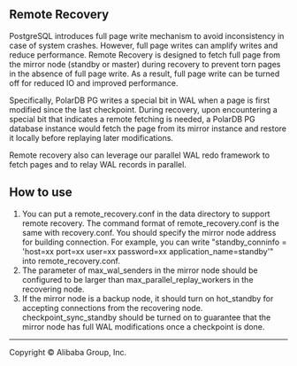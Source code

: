
## Remote Recovery

PostgreSQL introduces full page write mechanism to avoid inconsistency in case of
system crashes. However, full page writes can amplify writes and reduce performance.
Remote Recovery is designed to fetch full page from the mirror node (standby or master)
during recovery to prevent torn pages in the absence of full page write.
As a result, full page write can be turned off for reduced IO and improved performance.

Specifically, PolarDB PG writes a special bit in WAL when a page is first modified since
the last checkpoint. During recovery, upon encountering a special bit that indicates a 
remote fetching is needed, a PolarDB PG database instance would fetch the page from its mirror
instance and restore it locally before replaying later modifications.

Remote recovery also can leverage our parallel WAL redo framework to fetch pages and to relay WAL 
records in parallel.

## How to use
1. You can put a remote_recovery.conf in the data directory to support remote recovery.
   The command format of remote_recovery.conf is the same with recovery.conf.
   You should specify the mirror node address for building connection. For example, you 
   can write "standby_conninfo = 'host=xx port=xx user=xx password=xx     application_name=standby'" into remote_recovery.conf.
2. The parameter of max_wal_senders in the mirror node should be configured to be larger
   than max_parallel_replay_workers in the recovering node.
3. If the mirror node is a backup node, it should turn on hot_standby for accepting connections
   from the recovering node. checkpoint_sync_standby should be turned on to guarantee that the mirror node has full WAL modifications once a checkpoint is done.

___

Copyright © Alibaba Group, Inc.

